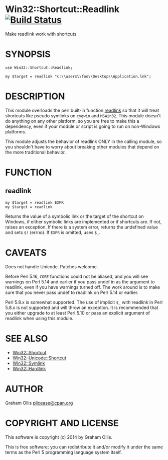 # Win32::Shortcut::Readlink [![Build Status](https://secure.travis-ci.org/plicease/Win32-Shortcut-Readlink.png)](http://travis-ci.org/plicease/Win32-Shortcut-Readlink)

Make readlink work with shortcuts

# SYNOPSIS

    use Win32::Shortcut::Readlink;
    
    my $target = readlink "c:\\users\\foo\\Desktop\\Application.lnk";

# DESCRIPTION

This module overloads the perl built-in function [readlink](https://metacpan.org/pod/perlfunc#readlink)
so that it will treat shortcuts like pseudo symlinks on `cygwin` and `MSWin32`.
This module doesn't do anything on any other platform, so you are free to make
this a dependency, even if your module or script is going to run on non-Windows
platforms.

This module adjusts the behavior of readlink ONLY in the calling module, so
you shouldn't have to worry about breaking other modules that depend on the
more traditional behavior.

# FUNCTION

## readlink

    my $target = readlink EXPR
    my $target = readlink

Returns the value of a symbolic link or the target of the shortcut on Windows,
if either symbolic links are implemented or if shortcuts are.  If not, raises an 
exception.  If there is a system error, returns the undefined value and sets 
`$!` (errno). If `EXPR` is omitted, uses `$_`.

# CAVEATS

Does not handle Unicode.  Patches welcome.

Before Perl 5.16, `CORE` functions could not be aliased, and you will see warnings
on Perl 5.14 and earlier if you pass undef in as the argument to readlink, even if
you have warnings turned off.  The work around is to make sure that you never pass
undef to readlink on Perl 5.14 or earlier.

Perl 5.8.x is somewhat supported.  The use of implicit `$_` with readlink in
Perl 5.8.x is not supported and will throw an exception.  It is recommended that
you either upgrade to at least Perl 5.10 or pass an explicit argument of readlink
when using this module.

# SEE ALSO

- [Win32::Shortcut](https://metacpan.org/pod/Win32::Shortcut)
- [Win32::Unicode::Shortcut](https://metacpan.org/pod/Win32::Unicode::Shortcut)
- [Win32::Symlink](https://metacpan.org/pod/Win32::Symlink)
- [Win32::Hardlink](https://metacpan.org/pod/Win32::Hardlink)

# AUTHOR

Graham Ollis <plicease@cpan.org>

# COPYRIGHT AND LICENSE

This software is copyright (c) 2014 by Graham Ollis.

This is free software; you can redistribute it and/or modify it under
the same terms as the Perl 5 programming language system itself.
